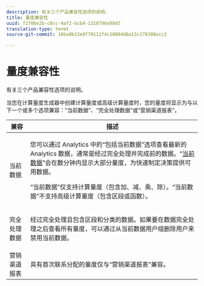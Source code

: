```yaml
---
description: 有关三个产品兼容性选项的说明。
title: 量度兼容性
uuid: f2706e2b-c0cc-4af2-bcb4-1318796e9845
translation-type: tm+mt
source-git-commit: 16ba0b12e0f70112f4c10804d0a13c278388ecc2

---
```



# 量度兼容性

有关三个产品兼容性选项的说明。

当您在计算量度生成器中创建计算量度或高级计算量度时，您的量度将显示为与以下一个或多个选项兼容：“当前数据”、“完全处理数据”或“营销渠道报表”。

<table id="table_DF7F6D55467B4B76AC34026465D44F7A"> 
 <thead> 
  <tr> 
   <th colname="col1" class="entry"> 兼容 </th> 
   <th colname="col2" class="entry"> 描述 </th> 
  </tr>
 </thead>
 <tbody> 
  <tr> 
   <td colname="col1"> 当前数据 </td> 
   <td colname="col2"> <p>您可以通过 Analytics 中的“包括当前数据”选项查看最新的 Analytics 数据，通常是经过完全处理并完成前的数据。“<a href="https://marketing.adobe.com/resources/help/zh_CN/reference/data_latency.html"  >当前数据</a>”会在数分钟内显示大部分量度，为快速制定决策提供可用数据。 </p> <p>“当前数据”仅支持计算量度（包含加、减、乘、除）。“当前数据”不支持高级计算量度（包含区段或函数）。 </p> </td> 
  </tr> 
  <tr> 
   <td colname="col1"> 完全处理数据 </td> 
   <td colname="col2"> <p>经过完全处理且包含区段和分类的数据。如果要在数据完全处理之后查看所有量度，可以通过从当前数据用户组删除用户来禁用当前数据。 </p> </td> 
  </tr> 
  <tr> 
   <td colname="col1"> 营销渠道报表 </td> 
   <td colname="col2"> <p>具有首次联系分配的量度仅与“营销渠道报表”兼容。 </p> </td> 
  </tr> 
 </tbody> 
</table>

